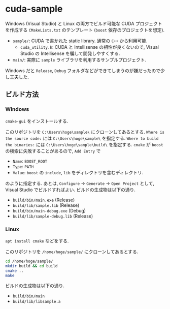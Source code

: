 # cuda-sample

Windows (Visual Studio) と Linux の両方でビルド可能な CUDA プロジェクトを作成する
`CMakeLists.txt` のテンプレート (`boost` 依存のプロジェクトを想定).

- `sample/`: CUDA で書かれた static library. 通常の `C++` から利用可能.
  - `cuda_utility.h`: CUDA と Intellisense の相性が良くないので, Visual Studio の Intellisense を騙して開発しやすくする.
- `main/`: 実際に `sample` ライブラリを利用するサンプルプロジェクト.

Windows だと `Release`, `Debug` フォルダなどができてしまうのが嫌だったので少し工夫した.

## ビルド方法

### Windows

`cmake-gui` をインストールする.

このリポジトリを `C:\Users\hoge\sample\` にクローンしてあるとする.
`Where is the source code:` には `C:\Users\hoge\sample\` を指定する.
`Where to build the binaries:` には `C:\Users\hoge\sample\build\` を指定する.
`cmake` が `boost` の検索に失敗することがあるので, `Add Entry` で

- `Name`: `BOOST_ROOT`
- `Type`: `PATH`
- `Value`: `boost` の `include`, `lib` をディレクトリを含むディレクトリ.

のように指定する. あとは, `Configure` -> `Generate` -> `Open Project` として,
Visual Studio でビルドすればよい. ビルドの生成物は以下の通り.

- `build/bin/main.exe` (Release)
- `build/lib/sample.lib` (Release)
- `build/bin/main-debug.exe` (Debug)
- `build/lib/sample-debug.lib` (Release)

### Linux

`apt install cmake` などをする.

このリポジトリを `/home/hoge/sample/` にクローンしてあるとする.

```bash
cd /home/hoge/sample/
mkdir build && cd build
cmake ..
make
```

ビルドの生成物は以下の通り.

- `build/bin/main`
- `build/lib/libsample.a`
